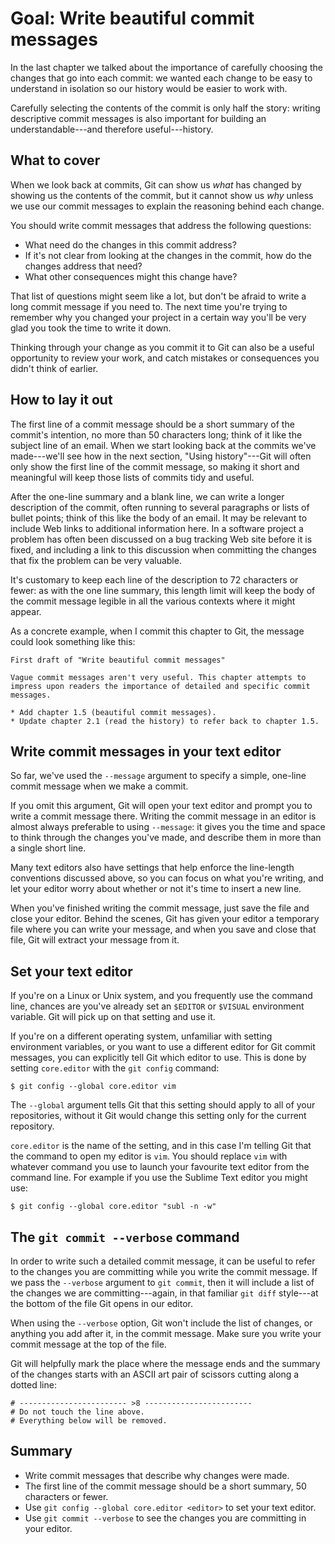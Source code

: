 # Goal: Write beautiful commit messages

In the last chapter we talked about the importance of carefully choosing the
changes that go into each commit: we wanted each change to be easy to understand
in isolation so our history would be easier to work with.

Carefully selecting the contents of the commit is only half the story: writing
descriptive commit messages is also important for building an
understandable---and therefore useful---history.

## What to cover

When we look back at commits, Git can show us *what* has changed by showing us
the contents of the commit, but it cannot show us *why* unless we use our commit
messages to explain the reasoning behind each change.

You should write commit messages that address the following questions:

* What need do the changes in this commit address?
* If it's not clear from looking at the changes in the commit, how do the
  changes address that need?
* What other consequences might this change have?

That list of questions might seem like a lot, but don't be afraid to write a
long commit message if you need to. The next time you're trying to remember why
you changed your project in a certain way you'll be very glad you took the time
to write it down.

Thinking through your change as you commit it to Git can also be a useful
opportunity to review your work, and catch mistakes or consequences you didn't
think of earlier.

## How to lay it out

The first line of a commit message should be a short summary of the commit's
intention, no more than 50 characters long; think of it like the subject line of
an email. When we start looking back at the commits we've made---we'll see how
in the next section, "Using history"---Git will often only show the first line
of the commit message, so making it short and meaningful will keep those lists
of commits tidy and useful.

After the one-line summary and a blank line, we can write a longer description
of the commit, often running to several paragraphs or lists of bullet points;
think of this like the body of an email. It may be relevant to include Web links
to additional information here. In a software project a problem has often been
discussed on a bug tracking Web site before it is fixed, and including a link to
this discussion when committing the changes that fix the problem can be very
valuable.

It's customary to keep each line of the description to 72 characters or fewer:
as with the one line summary, this length limit will keep the body of the commit
message legible in all the various contexts where it might appear.

As a concrete example, when I commit this chapter to Git, the message could look
something like this:

```
First draft of "Write beautiful commit messages"

Vague commit messages aren't very useful. This chapter attempts to
impress upon readers the importance of detailed and specific commit
messages.

* Add chapter 1.5 (beautiful commit messages).
* Update chapter 2.1 (read the history) to refer back to chapter 1.5.
```

## Write commit messages in your text editor

So far, we've used the `--message` argument to specify a simple, one-line commit
message when we make a commit.

If you omit this argument, Git will open your text editor and prompt you to
write a commit message there. Writing the commit message in an editor is almost
always preferable to using `--message`: it gives you the time and space to think
through the changes you've made, and describe them in more than a single short
line.

Many text editors also have settings that help enforce the line-length
conventions discussed above, so you can focus on what you're writing, and let
your editor worry about whether or not it's time to insert a new line.

When you've finished writing the commit message, just save the file and close
your editor. Behind the scenes, Git has given your editor a temporary file where
you can write your message, and when you save and close that file, Git will
extract your message from it.

## Set your text editor

If you're on a Linux or Unix system, and you frequently use the command line,
chances are you've already set an `$EDITOR` or `$VISUAL` environment variable.
Git will pick up on that setting and use it.

If you're on a different operating system, unfamiliar with setting environment
variables, or you want to use a different editor for Git commit messages, you
can explicitly tell Git which editor to use. This is done by setting
`core.editor` with the `git config` command:

```
$ git config --global core.editor vim
```

The `--global` argument tells Git that this setting should apply to all of your
repositories, without it Git would change this setting only for the current
repository.

`core.editor` is the name of the setting, and in this case I'm telling Git that
the command to open my editor is `vim`. You should replace `vim` with whatever
command you use to launch your favourite text editor from the command line. For
example if you use the Sublime Text editor you might use:

```
$ git config --global core.editor "subl -n -w"
```

## The `git commit --verbose` command

In order to write such a detailed commit message, it can be useful to refer to
the changes you are committing while you write the commit message. If we pass
the `--verbose` argument to `git commit`, then it will include a list of the
changes we are committing---again, in that familiar `git diff` style---at the
bottom of the file Git opens in our editor.

When using the `--verbose` option, Git won't include the list of changes, or
anything you add after it, in the commit message. Make sure you write your
commit message at the top of the file.

Git will helpfully mark the place where the message ends and the summary of the
changes starts with an ASCII art pair of scissors cutting along a dotted line:

```
# ------------------------ >8 ------------------------
# Do not touch the line above.
# Everything below will be removed.
```

## Summary

* Write commit messages that describe why changes were made.
* The first line of the commit message should be a short summary, 50 characters
  or fewer.
* Use `git config --global core.editor <editor>` to set your text editor.
* Use `git commit --verbose` to see the changes you are committing in your
  editor.
